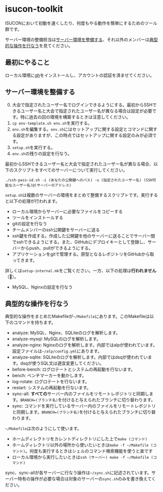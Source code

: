 # isucon-toolkit
ISUCONにおいて初動を速くしたり、何度もやる動作を簡単にするためのツール群です。

サーバー環境の整備担当は[サーバー環境を整備する](#サーバー環境を整備する)、それ以外のメンバーは[典型的な操作を行なう](#典型的な操作を行なう)を見てください。

## 最初にやること
ローカル環境に[gh](https://github.com/cli/cli)をインストールし、アカウントの認証を済ませてください。

## サーバー環境を整備する

0. 大会で指定されたユーザー名でログインできるようにする。最初からSSHできるユーザー名と大会で指定されたユーザー名が異なる場合は設定が必要です。特に過去の回の環境を構築するときは注意してください。
1. `cp env-template.sh env.sh`を実行する。
2. `env.sh`を編集する。`env.sh`にはセットアップに関する設定とコマンドに関する設定がありますが、この時点ではセットアップに関する設定のみが必須です。
3. `setup.sh`を実行する。
4. `env.sh`の残りの設定を行なう。

最初からSSHできるユーザー名と大会で指定されたユーザー名が異なる場合、以下のスクリプトをすべてのサーバーについて実行してください。
```
./ssh-pass-id.sh -i (あなたの公開鍵へのパス) -u (指定されたユーザー名) (SSH可能なユーザー名)@(サーバーのアドレス)
```

`setup.sh`は複数のサーバーの環境をまとめて整備するスクリプトです。実行すると以下の処理が行われます。

- ローカル環境からサーバーに必要なファイルをコピーする
- ツールをインストールする
- gitの設定を行なう
- チームメンバーのssh公開鍵をサーバーに送る
- ssh鍵を作成する。作成した公開鍵を他のサーバーに送ることでサーバー間でsshできるようにする。また、GitHubにデプロイキーとして登録し、サーバーからpush、pullができるようにする。
- アプリケーションをgitで管理する。原型となるレポジトリをGitHubから取ってきます。

詳しくは`setup-internal.mk`をご覧ください。一方、以下の処理は**行われません**（🤔）。

- MySQL、Nginxの設定を行なう

## 典型的な操作を行なう
典型的な操作をまとめたMakefileが`~/Makefile`にあります。このMakefileは以下のコマンドを持ちます。

- analyze: MySQL、Nginx、SQLiteのログを解析します。
- analyze-mysql: MySQLのログを解析します。
- analyze-nginx: Nginxのログを解析します。内部ではalpが使われています。設定ファイルは`~/alp/config.yml`にあります。
- analyze-sqlite: SQLiteのログを解析します。内部ではdsqが使われています。dsqが使うSQL文は適宜変更してください。
- before-bench: ログロテートとシステムの再起動を行ないます。
- bench: ベンチマーカーを動かします。
- log-rotate: ログロテートを行ないます。
- restart: システムの再起動を行ないます。
- sync-all: **すべての**サーバー内のファイルをリモートレポジトリと同期します。`BRANCH=(ブランチ名)`を付けると与えられたブランチに切り替わります。
- sync: コマンドを実行しているサーバー内のファイルをリモートレポジトリと同期します。`BRANCH=(ブランチ名)`を付けると与えられたブランチに切り替わります。

`~/Makefile`は次のようにして使います。

- ホームディレクトリをカレントディレクトリにした上で`make (コマンド)`
- ホームディレクトリ以外の場所から使いたいときは`make -f ~/Makefile (コマンド)`。何度も実行するときはシェルのコマンド検索機能を使うと楽です
- ローカル環境から実行したいときは`ssh (サーバー) make -f ~/Makefile (コマンド)`

sync、sync-allが各サーバーに行なう操作は`~/sync.sh`に記述されています。サーバー特有の操作が必要な場合は対象のサーバーの`sync.sh`のみを書き換えてください。
